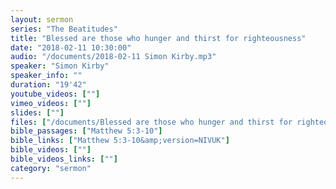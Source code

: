 ```yaml
---
layout: sermon
series: "The Beatitudes"
title: "Blessed are those who hunger and thirst for righteousness"
date: "2018-02-11 10:30:00"
audio: "/documents/2018-02-11 Simon Kirby.mp3"
speaker: "Simon Kirby"
speaker_info: ""
duration: "19'42"
youtube_videos: [""]
vimeo_videos: [""]
slides: [""]
files: ["/documents/Blessed are those who hunger and thirst for righteousness.pdf"]
bible_passages: ["Matthew 5:3-10"]
bible_links: ["Matthew 5:3-10&amp;version=NIVUK"]
bible_videos: [""]
bible_videos_links: [""]
category: "sermon"
---
```

